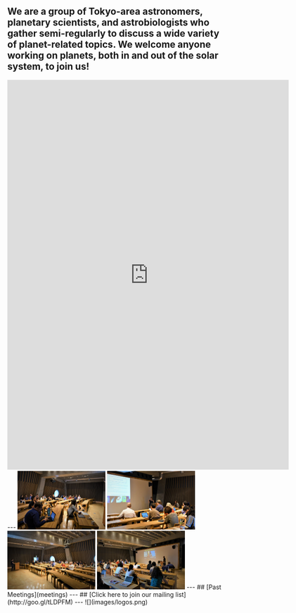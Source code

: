 We are a group of Tokyo-area astronomers, planetary scientists, and astrobiologists who gather semi-regularly to discuss a wide variety of planet-related topics. We welcome anyone working on planets, both in and out of the solar system, to join us!
---
<iframe src="https://docs.google.com/forms/d/e/1FAIpQLSfrMwzkpNRLFv6PzLwp7jJSLlFsYxHj3m50llFXlJO9CyRn4Q/viewform?embedded=true" width="640" height="885" frameborder="0" marginheight="0" marginwidth="0">Loading...</iframe>
---
<img src="images/meetings/taps2/1.jpg" alt="drawing" width="200"/> <img src="images/meetings/taps2/2.jpg" alt="drawing" width="200"/> <img src="images/meetings/taps2/3.jpg" alt="drawing" width="200"/> <img src="images/meetings/taps2/4.jpg" alt="drawing" width="200"/>
---
## [Past Meetings](meetings)
---
## [Click here to join our mailing list](http://goo.gl/tLDPFM)
---
![](images/logos.png)
